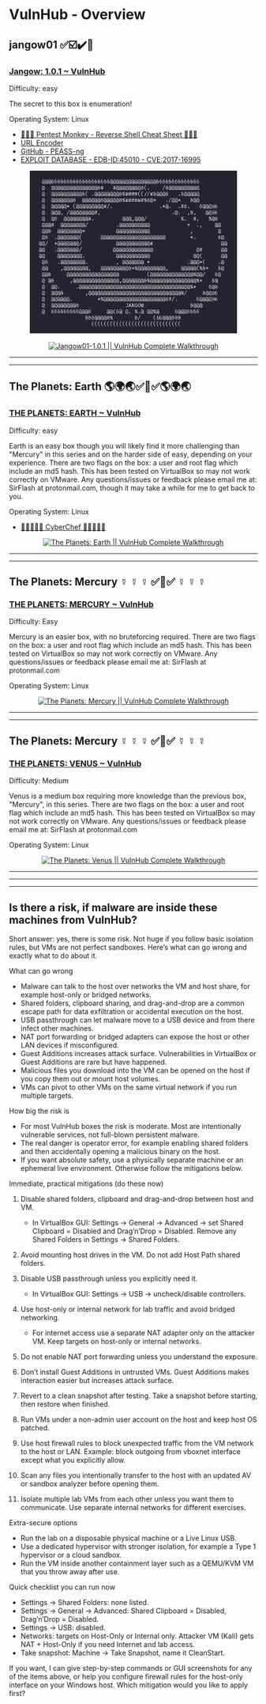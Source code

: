 # VulnHub - Overview

## jangow01 ✅☑️✔️🥇

### [Jangow: 1.0.1 ~ VulnHub](https://www.vulnhub.com/entry/jangow-101,754/)

Difficulty: easy

The secret to this box is enumeration!

Operating System: Linux

- [🙊🙉🙈 Pentest Monkey - Reverse Shell Cheat Sheet 🙈🙉🙊](https://pentestmonkey.net/cheat-sheet/shells/reverse-shell-cheat-sheet)
- [URL Encoder](https://www.urlencoder.org/)
- [GitHub - PEASS-ng](https://github.com/peass-ng/PEASS-ng)
- [EXPLOIT DATABASE - EDB-ID:45010 - CVE:2017-16995](https://www.exploit-db.com/exploits/45010)




<div align="center">

<img width="420" alt="jangow01 - Proof Logo" src="https://github.com/Danielkaas94/SecurityAndSafety/blob/main/VulnHub/jangow01/The%20Jangow%20Proof.png?raw=true">

[![Jangow01-1.0.1 || VulnHub Complete Walkthrough](https://img.youtube.com/vi/4f_CQ0tyQRw/maxresdefault.jpg)](https://youtu.be/4f_CQ0tyQRw)

</div>

---
---


## The Planets: Earth 🌎🌍🌏✅🥇✅🌎🌍🌏

### [THE PLANETS: EARTH ~ VulnHub](https://www.vulnhub.com/entry/the-planets-earth,755/)

Difficulty: easy

Earth is an easy box though you will likely find it more challenging than "Mercury" in this series and on the harder side of easy, depending on your experience. There are two flags on the box: a user and root flag which include an md5 hash. This has been tested on VirtualBox so may not work correctly on VMware. Any questions/issues or feedback please email me at: SirFlash at protonmail.com, though it may take a while for me to get back to you.

Operating System: Linux

- [🤖🧑‍🍳👩‍🍳 CyberChef 👩‍🍳🧑‍🍳🤖](https://gchq.github.io/CyberChef/)




<div align="center">

[![The Planets: Earth || VulnHub Complete Walkthrough](https://img.youtube.com/vi/e9de7AK0i2s/maxresdefault.jpg)](https://youtu.be/e9de7AK0i2s)

</div>

---
---


## The Planets: Mercury ☿ ☿ ☿ ✅🥇✅ ☿ ☿ ☿

### [THE PLANETS: MERCURY ~ VulnHub](https://www.vulnhub.com/entry/the-planets-mercury,544/)

Difficulty: Easy

Mercury is an easier box, with no bruteforcing required. There are two flags on the box: a user and root flag which include an md5 hash. This has been tested on VirtualBox so may not work correctly on VMware. Any questions/issues or feedback please email me at: SirFlash at protonmail.com

Operating System: Linux


<div align="center">

[![The Planets: Mercury || VulnHub Complete Walkthrough](https://img.youtube.com/vi/B-tgLDA0QvU/maxresdefault.jpg)](https://youtu.be/B-tgLDA0QvU)

</div>

---
---


## The Planets: Mercury ☿ ☿ ☿ ✅🥇✅ ☿ ☿ ☿

### [THE PLANETS: VENUS ~ VulnHub](https://www.vulnhub.com/entry/the-planets-venus,705/)

Difficulty: Medium

Venus is a medium box requiring more knowledge than the previous box, "Mercury", in this series. There are two flags on the box: a user and root flag which include an md5 hash. This has been tested on VirtualBox so may not work correctly on VMware. Any questions/issues or feedback please email me at: SirFlash at protonmail.com

Operating System: Linux


<div align="center">

[![The Planets: Venus || VulnHub Complete Walkthrough](https://img.youtube.com/vi/Mb1rG5Hp6U4/maxresdefault.jpg)](https://youtu.be/Mb1rG5Hp6U4)

</div>


---
---
---


## Is there a risk, if malware are inside these machines from VulnHub?

Short answer: yes, there is some risk. Not huge if you follow basic isolation rules, but VMs are not perfect sandboxes. Here’s what can go wrong and exactly what to do about it.

What can go wrong

* Malware can talk to the host over networks the VM and host share, for example host-only or bridged networks.
* Shared folders, clipboard sharing, and drag-and-drop are a common escape path for data exfiltration or accidental execution on the host.
* USB passthrough can let malware move to a USB device and from there infect other machines.
* NAT port forwarding or bridged adapters can expose the host or other LAN devices if misconfigured.
* Guest Additions increases attack surface. Vulnerabilities in VirtualBox or Guest Additions are rare but have happened.
* Malicious files you download into the VM can be opened on the host if you copy them out or mount host volumes.
* VMs can pivot to other VMs on the same virtual network if you run multiple targets.

How big the risk is

* For most VulnHub boxes the risk is moderate. Most are intentionally vulnerable services, not full-blown persistent malware.
* The real danger is operator error, for example enabling shared folders and then accidentally opening a malicious binary on the host.
* If you want absolute safety, use a physically separate machine or an ephemeral live environment. Otherwise follow the mitigations below.

Immediate, practical mitigations (do these now)

1. Disable shared folders, clipboard and drag-and-drop between host and VM.

   * In VirtualBox GUI: Settings -> General -> Advanced -> set Shared Clipboard = Disabled and Drag’n’Drop = Disabled. Remove any Shared Folders in Settings -> Shared Folders.
2. Avoid mounting host drives in the VM. Do not add Host Path shared folders.
3. Disable USB passthrough unless you explicitly need it.

   * In VirtualBox GUI: Settings -> USB -> uncheck/disable controllers.
4. Use host-only or internal network for lab traffic and avoid bridged networking.

   * For internet access use a separate NAT adapter only on the attacker VM. Keep targets on host-only or internal networks.
5. Do not enable NAT port forwarding unless you understand the exposure.
6. Don’t install Guest Additions in untrusted VMs. Guest Additions makes interaction easier but increases attack surface.
7. Revert to a clean snapshot after testing. Take a snapshot before starting, then restore when finished.
8. Run VMs under a non-admin user account on the host and keep host OS patched.
9. Use host firewall rules to block unexpected traffic from the VM network to the host or LAN. Example: block outgoing from vboxnet interface except what you explicitly allow.
10. Scan any files you intentionally transfer to the host with an updated AV or sandbox analyzer before opening them.
11. Isolate multiple lab VMs from each other unless you want them to communicate. Use separate internal networks for different exercises.

Extra-secure options

* Run the lab on a disposable physical machine or a Live Linux USB.
* Use a dedicated hypervisor with stronger isolation, for example a Type 1 hypervisor or a cloud sandbox.
* Run the VM inside another containment layer such as a QEMU/KVM VM that you throw away after use.

Quick checklist you can run now

* Settings -> Shared Folders: none listed.
* Settings -> General -> Advanced: Shared Clipboard = Disabled, Drag’n’Drop = Disabled.
* Settings -> USB: disabled.
* Networks: targets on Host-Only or Internal only. Attacker VM (Kali) gets NAT + Host-Only if you need Internet and lab access.
* Take snapshot: Machine -> Take Snapshot, name it CleanStart.

If you want, I can give step-by-step commands or GUI screenshots for any of the items above, or help you configure firewall rules for the host-only interface on your Windows host. Which mitigation would you like to apply first?
